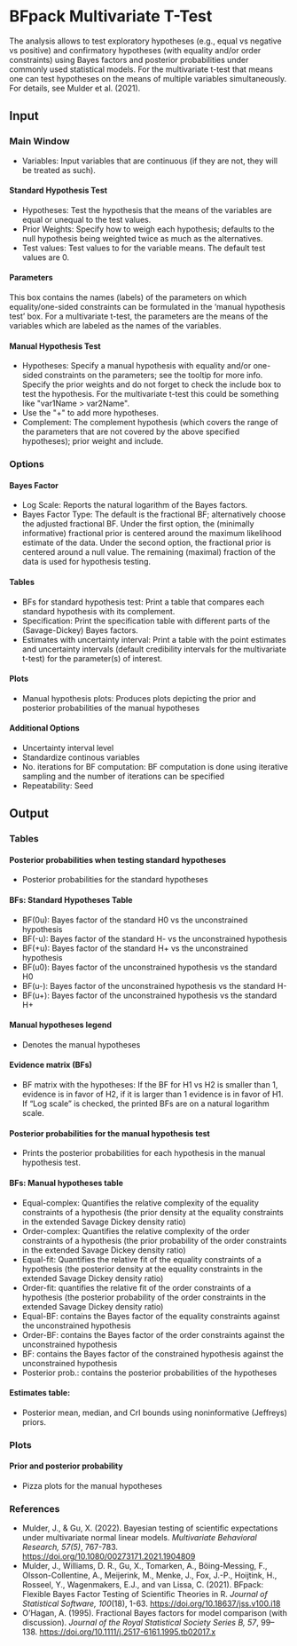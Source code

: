 BFpack Multivariate T-Test
==========================

The analysis allows to test exploratory hypotheses (e.g., equal vs negative vs positive) and confirmatory hypotheses (with equality and/or order constraints) using Bayes factors and posterior probabilities under commonly used statistical models. For the multivariate t-test that means one can test hypotheses on the means of multiple variables simultaneously. For details, see Mulder et al. (2021).

## Input
### Main Window
- Variables: Input variables that are continuous (if they are not, they will be treated as such).

#### Standard Hypothesis Test
- Hypotheses: Test the hypothesis that the means of the variables are equal or unequal to the test values.
- Prior Weights: Specify how to weigh each hypothesis; defaults to the null hypothesis being weighted twice as much as the alternatives.
- Test values: Test values to for the variable means. The default test values are 0.

#### Parameters
This box contains the names (labels) of the parameters on which equality/one-sided constraints can be formulated in the ‘manual hypothesis test’ box. For a multivariate t-test, the parameters are the means of the variables which are labeled as the names of the variables.

#### Manual Hypothesis Test
- Hypotheses: Specify a manual hypothesis with equality and/or one-sided constraints on the parameters; see the tooltip for more info. Specify the prior weights and do not forget to check the include box to test the hypothesis. For the multivariate t-test this could be something like "var1Name > var2Name".
- Use the "+" to add more hypotheses.
- Complement: The complement hypothesis (which covers the range of the parameters that are not covered by the above specified hypotheses); prior weight and include.

### Options
#### Bayes Factor
- Log Scale: Reports the natural logarithm of the Bayes factors.
- Bayes Factor Type: The default is the fractional BF; alternatively choose the adjusted fractional BF. Under the first option, the (minimally informative) fractional prior is centered around the maximum likelihood estimate of the data. Under the second option, the fractional prior is centered around a null value. The remaining (maximal) fraction of the data is used for hypothesis testing.

#### Tables
- BFs for standard hypothesis test: Print a table that compares each standard hypothesis with its complement.
- Specification: Print the specification table with different parts of the (Savage-Dickey) Bayes factors.
- Estimates with uncertainty interval: Print a table with the point estimates and uncertainty intervals (default credibility intervals for the multivariate t-test) for the parameter(s) of interest.

#### Plots
- Manual hypothesis plots: Produces plots depicting the prior and posterior probabilities of the manual hypotheses

#### Additional Options
- Uncertainty interval level
- Standardize continous variables
- No. iterations for BF computation: BF computation is done using iterative sampling and the number of iterations can be specified
- Repeatability: Seed

## Output

### Tables
#### Posterior probabilities when testing standard hypotheses
- Posterior probabilities for the standard hypotheses

#### BFs: Standard Hypotheses Table
- BF(0u): Bayes factor of the standard H0 vs the unconstrained hypothesis
- BF(-u): Bayes factor of the standard H- vs the unconstrained hypothesis
- BF(+u): Bayes factor of the standard H+ vs the unconstrained hypothesis
- BF(u0): Bayes factor of the unconstrained hypothesis vs the standard H0
- BF(u-): Bayes factor of the unconstrained hypothesis vs the standard H-
- BF(u+): Bayes factor of the unconstrained hypothesis vs the standard H+

#### Manual hypotheses legend
- Denotes the manual hypotheses

#### Evidence matrix (BFs)
- BF matrix with the hypotheses: If the BF for H1 vs H2 is smaller than 1, evidence is in favor of H2, if it is larger than 1 evidence is in favor of H1. If “Log scale” is checked, the printed BFs are on a natural logarithm scale.

#### Posterior probabilities for the manual hypothesis test
- Prints the posterior probabilities for each hypothesis in the manual hypothesis test.

#### BFs: Manual hypotheses table
- Equal-complex: Quantifies the relative complexity of the equality constraints of a hypothesis (the prior density at the equality constraints in the extended Savage Dickey density ratio)
- Order-complex: Quantifies the relative complexity of the order constraints of a hypothesis (the prior probability of the order constraints in the extended Savage Dickey density ratio)
- Equal-fit: Quantifies the relative fit of the equality constraints of a hypothesis (the posterior density at the equality constraints in the extended Savage Dickey density ratio)
- Order-fit: quantifies the relative fit of the order constraints of a hypothesis (the posterior probability of the order constraints in the extended Savage Dickey density ratio)
- Equal-BF: contains the Bayes factor of the equality constraints against the unconstrained hypothesis
- Order-BF: contains the Bayes factor of the order constraints against the unconstrained hypothesis
- BF: contains the Bayes factor of the constrained hypothesis against the unconstrained hypothesis
- Posterior prob.: contains the posterior probabilities of the hypotheses

#### Estimates table:
- Posterior mean, median, and CrI bounds using noninformative (Jeffreys) priors.

### Plots
#### Prior and posterior probability 
- Pizza plots for the manual hypotheses

### References

- Mulder, J., & Gu, X. (2022). Bayesian testing of scientific expectations under multivariate normal linear models. *Multivariate Behavioral Research, 57(5)*, 767-783. https://doi.org/10.1080/00273171.2021.1904809
- Mulder, J., Williams, D. R., Gu, X., Tomarken, A., Böing-Messing, F., Olsson-Collentine, A., Meijerink, M., Menke, J., Fox, J.-P., Hoijtink, H., Rosseel, Y., Wagenmakers, E.J., and van Lissa, C. (2021). BFpack: Flexible Bayes Factor Testing of Scientific Theories in R. *Journal of Statistical Software, 100*(18), 1-63. https://doi.org/10.18637/jss.v100.i18
- O’Hagan, A. (1995). Fractional Bayes factors for model comparison (with discussion). *Journal of the Royal Statistical Society Series B, 57*, 99–138. https://doi.org/10.1111/j.2517-6161.1995.tb02017.x
